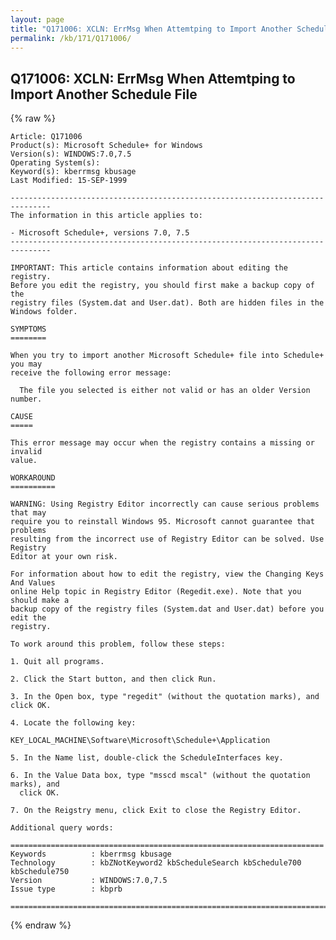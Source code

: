 ```yaml
---
layout: page
title: "Q171006: XCLN: ErrMsg When Attemtping to Import Another Schedule File"
permalink: /kb/171/Q171006/
---
```


## Q171006: XCLN: ErrMsg When Attemtping to Import Another Schedule File

{% raw %}

	Article: Q171006
	Product(s): Microsoft Schedule+ for Windows
	Version(s): WINDOWS:7.0,7.5
	Operating System(s): 
	Keyword(s): kberrmsg kbusage
	Last Modified: 15-SEP-1999
	
	-------------------------------------------------------------------------------
	The information in this article applies to:
	
	- Microsoft Schedule+, versions 7.0, 7.5 
	-------------------------------------------------------------------------------
	
	IMPORTANT: This article contains information about editing the registry.
	Before you edit the registry, you should first make a backup copy of the
	registry files (System.dat and User.dat). Both are hidden files in the
	Windows folder.
	
	SYMPTOMS
	========
	
	When you try to import another Microsoft Schedule+ file into Schedule+ you may
	receive the following error message:
	
	  The file you selected is either not valid or has an older Version number.
	
	CAUSE
	=====
	
	This error message may occur when the registry contains a missing or invalid
	value.
	
	WORKAROUND
	==========
	
	WARNING: Using Registry Editor incorrectly can cause serious problems that may
	require you to reinstall Windows 95. Microsoft cannot guarantee that problems
	resulting from the incorrect use of Registry Editor can be solved. Use Registry
	Editor at your own risk.
	
	For information about how to edit the registry, view the Changing Keys And Values
	online Help topic in Registry Editor (Regedit.exe). Note that you should make a
	backup copy of the registry files (System.dat and User.dat) before you edit the
	registry.
	
	To work around this problem, follow these steps:
	
	1. Quit all programs.
	
	2. Click the Start button, and then click Run.
	
	3. In the Open box, type "regedit" (without the quotation marks), and click OK.
	
	4. Locate the following key:
	
	KEY_LOCAL_MACHINE\Software\Microsoft\Schedule+\Application
	
	5. In the Name list, double-click the ScheduleInterfaces key.
	
	6. In the Value Data box, type "msscd mscal" (without the quotation marks), and
	  click OK.
	
	7. On the Reigstry menu, click Exit to close the Registry Editor.
	
	Additional query words:
	
	======================================================================
	Keywords          : kberrmsg kbusage 
	Technology        : kbZNotKeyword2 kbScheduleSearch kbSchedule700 kbSchedule750
	Version           : WINDOWS:7.0,7.5
	Issue type        : kbprb
	
	=============================================================================
	

{% endraw %}

